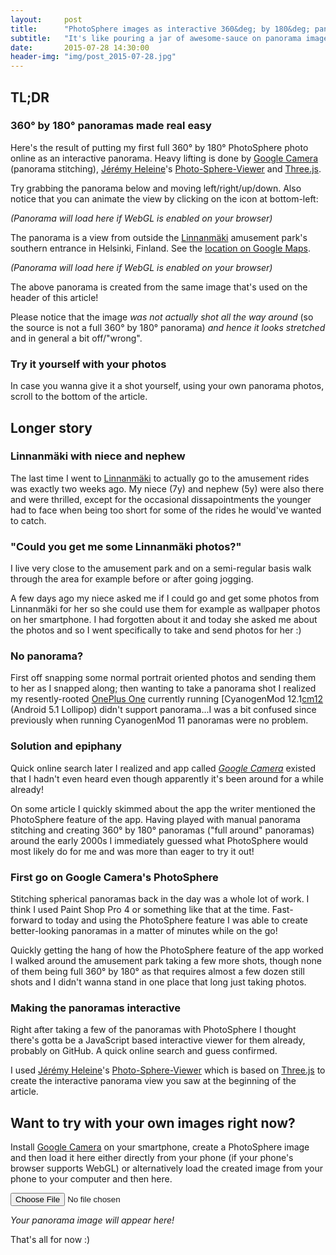 ```yaml
---
layout:     post
title:      "PhotoSphere images as interactive 360&deg; by 180&deg; panoramas"
subtitle:   "It's like pouring a jar of awesome-sauce on panorama images!"
date:       2015-07-28 14:30:00
header-img: "img/post_2015-07-28.jpg"
---
```


## TL;DR

### 360&deg; by 180&deg; panoramas made real easy

Here's the result of putting my first full 360&deg; by 180&deg; PhotoSphere photo online as an interactive panorama. Heavy lifting is done by [Google Camera][gcamera] (panorama stitching), [Jérémy Heleine][jh]'s [Photo-Sphere-Viewer][psv] and [Three.js][three.js].

Try grabbing the panorama below and moving left/right/up/down. Also notice that you can animate the view by clicking on the icon at bottom-left:

<div id="panorama1"><em>(Panorama will load here if WebGL is enabled on your browser)</em></div>

The panorama is a view from outside the [Linnanmäki][lintsi] amusement park's southern entrance in Helsinki, Finland. See the [location on Google Maps][location].

<div id="panorama2"><em>(Panorama will load here if WebGL is enabled on your browser)</em></div>

The above panorama is created from the same image that's used on the header of this article!

Please notice that the image *was not actually shot all the way around* (so the source is not a full 360&deg; by 180&deg; panorama) *and hence it looks stretched* and in general a bit off/"wrong".

### Try it yourself with your photos

In case you wanna give it a shot yourself, using your own panorama photos, scroll to the bottom of the article.

## Longer story

### Linnanmäki with niece and nephew

The last time I went to [Linnanmäki][lintsi] to actually go to the amusement rides was exactly two weeks ago. My niece (7y) and nephew (5y) were also there and were thrilled, except for the occasional dissapointments the younger had to face when being too short for some of the rides he would've wanted to catch.

### "Could you get me some Linnanmäki photos?"

I live very close to the amusement park and on a semi-regular basis walk through the area for example before or after going jogging.

A few days ago my niece asked me if I could go and get some photos from Linnanmäki for her so she could use them for example as wallpaper photos on her smartphone. I had forgotten about it and today she asked me about the photos and so I went specifically to take and send photos for her :)

### No panorama?

First off snapping some normal portrait oriented photos and sending them to her as I snapped along; then wanting to take a panorama shot I realized my resently-rooted [OnePlus One][oneplusone] currently running [CyanogenMod 12.1[cm12] (Android 5.1 Lollipop) didn't support panorama...I was a bit confused since previously when running CyanogenMod 11 panoramas were no problem.

### Solution and epiphany

Quick online search later I realized and app called *[Google Camera][gcamera]* existed that I hadn't even heard even though apparently it's been around for a while already!

On some article I quickly skimmed about the app the writer mentioned the PhotoSphere feature of the app. Having played with manual panorama stitching and creating 360&deg; by 180&deg; panoramas ("full around" panoramas) around the early 2000s I immediately guessed what PhotoSphere would most likely do for me and was more than eager to try it out!

### First go on Google Camera's PhotoSphere

Stitching spherical panoramas back in the day was a whole lot of work. I think I used Paint Shop Pro 4 or something like that at the time. Fast-forward to today and using the PhotoSphere feature I was able to create better-looking panoramas in a matter of minutes while on the go!

Quickly getting the hang of how the PhotoSphere feature of the app worked I walked around the amusement park taking a few more shots, though none of them being full 360&deg; by 180&deg; as that requires almost a few dozen still shots and I didn't wanna stand in one place that long just taking photos.

### Making the panoramas interactive

Right after taking a few of the panoramas with PhotoSphere I thought there's gotta be a JavaScript based interactive viewer for them already, probably on GitHub. A quick online search and guess confirmed.

I used [Jérémy Heleine][jh]'s [Photo-Sphere-Viewer][psv] which is based on [Three.js][three.js] to create the interactive panorama view you saw at the beginning of the article.

## Want to try with your own images right now?

Install [Google Camera][gcamera] on your smartphone, create a PhotoSphere image and then load it here either directly from your phone (if your phone's browser supports WebGL) or alternatively load the created image from your phone to your computer and then here.


<form method="get" action="">
    <input type="file" name="pano" id="panorama-selector" />
</form>
<div id="your-panorama"><em>Your panorama image will appear here!</em></div>

That's all for now :)


[lintsi]: http://www.linnanmaki.fi
[location]: https://www.google.fi/maps/@60.1866079,24.9397097,110m/data=!3m1!1e3
[oneplusone]: https://oneplus.net/one
[cm12]: http://wiki.cyanogenmod.org/w/Install_CM_for_bacon
[gcamera]: https://play.google.com/store/apps/details?id=com.google.android.GoogleCamera
[jh]: http://jeremyheleine.me/#photo-sphere-viewer
[psv]: https://github.com/JeremyHeleine/Photo-Sphere-Viewer
[three.js]: http://threejs.org/

<script src="/js/three.min.js"></script>
<script src="/js/photo-sphere-viewer.js"></script>
<script>
window.onload = function() {
    loadPredefinedPanorama('panorama1', '/img/post_2015-07-28_photosphere_example.jpg');
    loadPredefinedPanorama('panorama2', '/img/post_2015-07-28.jpg');
    document.getElementById('panorama-selector').addEventListener('change', upload, false);
};

// Load the predefined panorama
function loadPredefinedPanorama(elemid, img) {
    var div = document.getElementById(elemid);
    var PSV = new PhotoSphereViewer({
            // Path to the panorama
            panorama: img,
            // Container
            container: div,
            // Deactivate the animation
            time_anim: false,
            // Display the navigation bar
            navbar: true,
            // Resize the panorama
            size: {
                    width: '100%',
                    height: '400px'
                }
        });
}

// Load a panorama stored on the user's computer
function upload() {
    // Retrieve the chosen file and create the FileReader object
    var file = document.getElementById('panorama-selector').files[0];
    var reader = new FileReader();

    reader.onload = function() {
        var div = document.getElementById('your-panorama');
        var PSV = new PhotoSphereViewer({
                // Panorama, given in base 64
                panorama: reader.result,
                // Container
                container: div,
                // Deactivate the animation
                time_anim: false,
                // Display the navigation bar
                navbar: true,
                // Set max tilt angle
                tilt_up_max: 40,
                // Resize the panorama
                size: {
                        width: '100%',
                        height: '400px'
                    }
            });
    };
    reader.readAsDataURL(file);
}
</script>